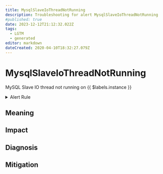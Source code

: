 ```yaml
---
title: MysqlSlaveIoThreadNotRunning
description: Troubleshooting for alert MysqlSlaveIoThreadNotRunning
#published: true
date: 2023-12-12T21:12:32.022Z
tags: 
  - LGTM
  - generated
editor: markdown
dateCreated: 2020-04-10T18:32:27.079Z
---
```


# MysqlSlaveIoThreadNotRunning

MySQL Slave IO thread not running on {{ $labels.instance }}

<details>
  <summary>Alert Rule</summary>

{{% rule "mysql/mysqld-exporter.yml" "MysqlSlaveIoThreadNotRunning" %}}

{{% comment %}}

```yaml
alert: MysqlSlaveIoThreadNotRunning
expr: ( mysql_slave_status_slave_io_running and ON (instance) mysql_slave_status_master_server_id > 0 ) == 0
for: 0m
labels:
    severity: critical
annotations:
    summary: MySQL Slave IO thread not running (instance {{ $labels.instance }})
    description: |-
        MySQL Slave IO thread not running on {{ $labels.instance }}
          VALUE = {{ $value }}
          LABELS = {{ $labels }}
    runbook: https://github.com/srerun/prometheus-alerts/blob/main/content/runbooks/mysqld-exporter/MysqlSlaveIoThreadNotRunning.md

```

{{% /comment %}}

</details>


## Meaning
[//]: # "Short paragraph that explains what the alert means"


## Impact
[//]: # "What could / will happen if the alert is not addressed"



## Diagnosis
[//]: # "Steps to take to identify the cause of the problem"



## Mitigation
[//]: # "The steps necessary to resolve the alert"
